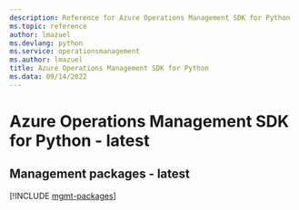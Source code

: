 ```yaml
---
description: Reference for Azure Operations Management SDK for Python
ms.topic: reference
author: lmazuel
ms.devlang: python
ms.service: operationsmanagement
ms.author: lmazuel
title: Azure Operations Management SDK for Python
ms.data: 09/14/2022
---
```

# Azure Operations Management SDK for Python - latest

## Management packages - latest
[!INCLUDE [mgmt-packages](operations-management-mgmt-index.md)]